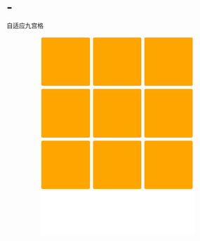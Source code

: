 # -
自适应九宫格

<!DOCTYPE html>
<html lang="en">
<head>
    <meta charset="UTF-8">
    <meta name="viewport" content="width=device-width,initial-scale=1.0">
    <title>九宫格</title>
    <style>
        * { padding: 0; margin: 0; }
        .main {
            background-color: #fff;
            width: 70%;
            padding-bottom: 90%;
            margin: 0 auto;
        }
        .main div {
            width: 31.3%;
            padding-bottom: 31.3%;
            background-color: orange;
            border-radius: 3%;
            float: left;
            margin: 1%;
        }
    </style>
</head>
<body>
<div class="main ">
    <div ></div>
    <div ></div>
    <div ></div>
    <div ></div>
    <div ></div>
    <div ></div>
    <div ></div>
    <div ></div>
    <div ></div>
</div>
</body>
</html>
